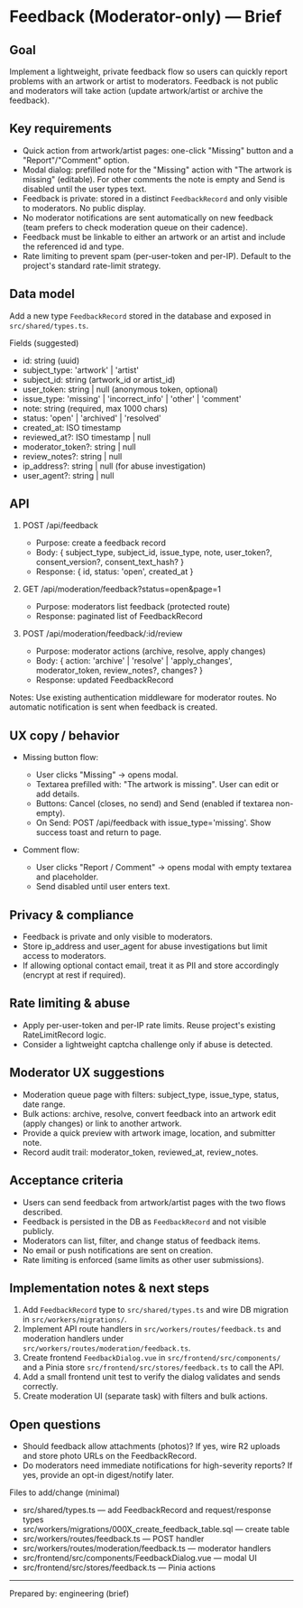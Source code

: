 # Feedback (Moderator-only) — Brief

Goal
-----
Implement a lightweight, private feedback flow so users can quickly report problems with an artwork or artist to moderators. Feedback is not public and moderators will take action (update artwork/artist or archive the feedback).

Key requirements
----------------
- Quick action from artwork/artist pages: one-click "Missing" button and a "Report"/"Comment" option.
- Modal dialog: prefilled note for the "Missing" action with "The artwork is missing" (editable). For other comments the note is empty and Send is disabled until the user types text.
- Feedback is private: stored in a distinct `FeedbackRecord` and only visible to moderators. No public display.
- No moderator notifications are sent automatically on new feedback (team prefers to check moderation queue on their cadence).
- Feedback must be linkable to either an artwork or an artist and include the referenced id and type.
- Rate limiting to prevent spam (per-user-token and per-IP). Default to the project's standard rate-limit strategy.

Data model
----------
Add a new type `FeedbackRecord` stored in the database and exposed in `src/shared/types.ts`.

Fields (suggested)
- id: string (uuid)
- subject_type: 'artwork' | 'artist'
- subject_id: string (artwork_id or artist_id)
- user_token: string | null (anonymous token, optional)
- issue_type: 'missing' | 'incorrect_info' | 'other' | 'comment'
- note: string (required, max 1000 chars)
- status: 'open' | 'archived' | 'resolved'
- created_at: ISO timestamp
- reviewed_at?: ISO timestamp | null
- moderator_token?: string | null
- review_notes?: string | null
- ip_address?: string | null (for abuse investigation)
- user_agent?: string | null

API
---
1. POST /api/feedback
   - Purpose: create a feedback record
   - Body: { subject_type, subject_id, issue_type, note, user_token?, consent_version?, consent_text_hash? }
   - Response: { id, status: 'open', created_at }

2. GET /api/moderation/feedback?status=open&page=1
   - Purpose: moderators list feedback (protected route)
   - Response: paginated list of FeedbackRecord

3. POST /api/moderation/feedback/:id/review
   - Purpose: moderator actions (archive, resolve, apply changes)
   - Body: { action: 'archive' | 'resolve' | 'apply_changes', moderator_token, review_notes?, changes? }
   - Response: updated FeedbackRecord

Notes: Use existing authentication middleware for moderator routes. No automatic notification is sent when feedback is created.

UX copy / behavior
-------------------
- Missing button flow:
  - User clicks "Missing" → opens modal.
  - Textarea prefilled with: "The artwork is missing". User can edit or add details.
  - Buttons: Cancel (closes, no send) and Send (enabled if textarea non-empty).
  - On Send: POST /api/feedback with issue_type='missing'. Show success toast and return to page.

- Comment flow:
  - User clicks "Report / Comment" → opens modal with empty textarea and placeholder.
  - Send disabled until user enters text.

Privacy & compliance
--------------------
- Feedback is private and only visible to moderators.
- Store ip_address and user_agent for abuse investigations but limit access to moderators.
- If allowing optional contact email, treat it as PII and store accordingly (encrypt at rest if required).

Rate limiting & abuse
---------------------
- Apply per-user-token and per-IP rate limits. Reuse project's existing RateLimitRecord logic.
- Consider a lightweight captcha challenge only if abuse is detected.

Moderator UX suggestions
------------------------
- Moderation queue page with filters: subject_type, issue_type, status, date range.
- Bulk actions: archive, resolve, convert feedback into an artwork edit (apply changes) or link to another artwork.
- Provide a quick preview with artwork image, location, and submitter note.
- Record audit trail: moderator_token, reviewed_at, review_notes.

Acceptance criteria
-------------------
- Users can send feedback from artwork/artist pages with the two flows described.
- Feedback is persisted in the DB as `FeedbackRecord` and not visible publicly.
- Moderators can list, filter, and change status of feedback items.
- No email or push notifications are sent on creation.
- Rate limiting is enforced (same limits as other user submissions).

Implementation notes & next steps
--------------------------------
1. Add `FeedbackRecord` type to `src/shared/types.ts` and wire DB migration in `src/workers/migrations/`.
2. Implement API route handlers in `src/workers/routes/feedback.ts` and moderation handlers under `src/workers/routes/moderation/feedback.ts`.
3. Create frontend `FeedbackDialog.vue` in `src/frontend/src/components/` and a Pinia store `src/frontend/src/stores/feedback.ts` to call the API.
4. Add a small frontend unit test to verify the dialog validates and sends correctly.
5. Create moderation UI (separate task) with filters and bulk actions.

Open questions
--------------
- Should feedback allow attachments (photos)? If yes, wire R2 uploads and store photo URLs on the FeedbackRecord.
- Do moderators need immediate notifications for high-severity reports? If yes, provide an opt-in digest/notify later.

Files to add/change (minimal)
- src/shared/types.ts — add FeedbackRecord and request/response types
- src/workers/migrations/000X_create_feedback_table.sql — create table
- src/workers/routes/feedback.ts — POST handler
- src/workers/routes/moderation/feedback.ts — moderator handlers
- src/frontend/src/components/FeedbackDialog.vue — modal UI
- src/frontend/src/stores/feedback.ts — Pinia actions

---
Prepared by: engineering (brief)
